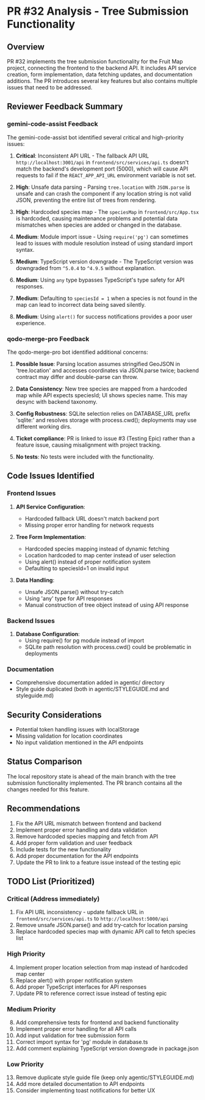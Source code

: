 # PR #32 Analysis - Tree Submission Functionality

## Overview
PR #32 implements the tree submission functionality for the Fruit Map project, connecting the frontend to the backend API. It includes API service creation, form implementation, data fetching updates, and documentation additions. The PR introduces several key features but also contains multiple issues that need to be addressed.

## Reviewer Feedback Summary

### gemini-code-assist Feedback
The gemini-code-assist bot identified several critical and high-priority issues:

1. **Critical**: Inconsistent API URL - The fallback API URL `http://localhost:3001/api` in `frontend/src/services/api.ts` doesn't match the backend's development port (5000), which will cause API requests to fail if the `REACT_APP_API_URL` environment variable is not set.

2. **High**: Unsafe data parsing - Parsing `tree.location` with `JSON.parse` is unsafe and can crash the component if any location string is not valid JSON, preventing the entire list of trees from rendering.

3. **High**: Hardcoded species map - The `speciesMap` in `frontend/src/App.tsx` is hardcoded, causing maintenance problems and potential data mismatches when species are added or changed in the database.

4. **Medium**: Module import issue - Using `require('pg')` can sometimes lead to issues with module resolution instead of using standard import syntax.

5. **Medium**: TypeScript version downgrade - The TypeScript version was downgraded from `^5.0.4` to `^4.9.5` without explanation.

6. **Medium**: Using `any` type bypasses TypeScript's type safety for API responses.

7. **Medium**: Defaulting to `speciesId = 1` when a species is not found in the map can lead to incorrect data being saved silently.

8. **Medium**: Using `alert()` for success notifications provides a poor user experience.

### qodo-merge-pro Feedback
The qodo-merge-pro bot identified additional concerns:

1. **Possible Issue**: Parsing location assumes stringified GeoJSON in 'tree.location' and accesses coordinates via JSON.parse twice; backend contract may differ and double-parse can throw.

2. **Data Consistency**: New tree species are mapped from a hardcoded map while API expects speciesId; UI shows species name. This may desync with backend taxonomy.

3. **Config Robustness**: SQLite selection relies on DATABASE_URL prefix 'sqlite:' and resolves storage with process.cwd(); deployments may use different working dirs.

4. **Ticket compliance**: PR is linked to issue #3 (Testing Epic) rather than a feature issue, causing misalignment with project tracking.

5. **No tests**: No tests were included with the functionality.

## Code Issues Identified

### Frontend Issues
1. **API Service Configuration**:
   - Hardcoded fallback URL doesn't match backend port
   - Missing proper error handling for network requests

2. **Tree Form Implementation**:
   - Hardcoded species mapping instead of dynamic fetching
   - Location hardcoded to map center instead of user selection
   - Using alert() instead of proper notification system
   - Defaulting to speciesId=1 on invalid input

3. **Data Handling**:
   - Unsafe JSON.parse() without try-catch
   - Using 'any' type for API responses
   - Manual construction of tree object instead of using API response

### Backend Issues
1. **Database Configuration**:
   - Using require() for pg module instead of import
   - SQLite path resolution with process.cwd() could be problematic in deployments

### Documentation
- Comprehensive documentation added in agentic/ directory
- Style guide duplicated (both in agentic/STYLEGUIDE.md and styleguide.md)

## Security Considerations
- Potential token handling issues with localStorage
- Missing validation for location coordinates
- No input validation mentioned in the API endpoints

## Status Comparison
The local repository state is ahead of the main branch with the tree submission functionality implemented. The PR branch contains all the changes needed for this feature.

## Recommendations
1. Fix the API URL mismatch between frontend and backend
2. Implement proper error handling and data validation
3. Remove hardcoded species mapping and fetch from API
4. Add proper form validation and user feedback
5. Include tests for the new functionality
6. Add proper documentation for the API endpoints
7. Update the PR to link to a feature issue instead of the testing epic

## TODO List (Prioritized)

### Critical (Address immediately)
1. Fix API URL inconsistency - update fallback URL in `frontend/src/services/api.ts` to `http://localhost:5000/api`
2. Remove unsafe JSON.parse() and add try-catch for location parsing
3. Replace hardcoded species map with dynamic API call to fetch species list

### High Priority
4. Implement proper location selection from map instead of hardcoded map center
5. Replace alert() with proper notification system
6. Add proper TypeScript interfaces for API responses
7. Update PR to reference correct issue instead of testing epic

### Medium Priority
8. Add comprehensive tests for frontend and backend functionality
9. Implement proper error handling for all API calls
10. Add input validation for tree submission form
11. Correct import syntax for 'pg' module in database.ts
12. Add comment explaining TypeScript version downgrade in package.json

### Low Priority
13. Remove duplicate style guide file (keep only agentic/STYLEGUIDE.md)
14. Add more detailed documentation to API endpoints
15. Consider implementing toast notifications for better UX